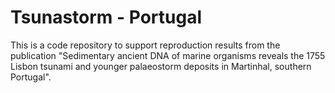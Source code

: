 # Tsunastorm - Portugal

This is a code repository to support reproduction results from the publication "Sedimentary ancient DNA of marine organisms reveals the 1755 Lisbon tsunami and younger palaeostorm deposits in Martinhal, southern Portugal". 

